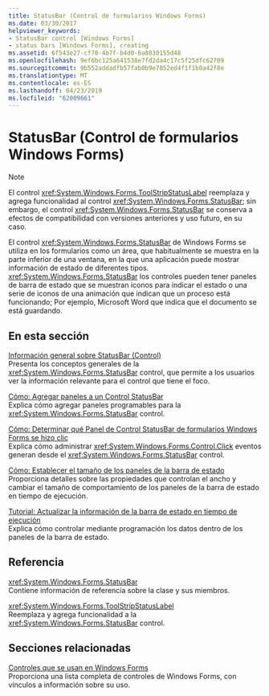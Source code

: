 ```yaml
---
title: StatusBar (Control de formularios Windows Forms)
ms.date: 03/30/2017
helpviewer_keywords:
- StatusBar control [Windows Forms]
- status bars [Windows Forms], creating
ms.assetid: 6f543e27-cf78-4b7f-b4d0-6a8030155d48
ms.openlocfilehash: 9ef6bc125a641538e7fd2da4c17c5f25dfc62709
ms.sourcegitcommit: 9b552addadfb57fab0b9e7852ed4f1f1b8a42f8e
ms.translationtype: MT
ms.contentlocale: es-ES
ms.lasthandoff: 04/23/2019
ms.locfileid: "62009661"
---
```

# <a name="statusbar-control-windows-forms"></a>StatusBar (Control de formularios Windows Forms)
> [!NOTE]
>  El control <xref:System.Windows.Forms.ToolStripStatusLabel> reemplaza y agrega funcionalidad al control <xref:System.Windows.Forms.StatusBar>; sin embargo, el control <xref:System.Windows.Forms.StatusBar> se conserva a efectos de compatibilidad con versiones anteriores y uso futuro, en su caso.  
  
 El control <xref:System.Windows.Forms.StatusBar> de Windows Forms se utiliza en los formularios como un área, que habitualmente se muestra en la parte inferior de una ventana, en la que una aplicación puede mostrar información de estado de diferentes tipos. <xref:System.Windows.Forms.StatusBar> los controles pueden tener paneles de barra de estado que se muestran iconos para indicar el estado o una serie de iconos de una animación que indican que un proceso está funcionando; Por ejemplo, Microsoft Word que indica que el documento se está guardando.  
  
## <a name="in-this-section"></a>En esta sección  
 [Información general sobre StatusBar (Control)](statusbar-control-overview-windows-forms.md)  
 Presenta los conceptos generales de la <xref:System.Windows.Forms.StatusBar> control, que permite a los usuarios ver la información relevante para el control que tiene el foco.  
  
 [Cómo: Agregar paneles a un Control StatusBar](how-to-add-panels-to-a-statusbar-control.md)  
 Explica cómo agregar paneles programables para la <xref:System.Windows.Forms.StatusBar> control.  
  
 [Cómo: Determinar qué Panel de Control StatusBar de formularios Windows Forms se hizo clic](determine-which-panel-wf-statusbar-control-was-clicked.md)  
 Explica cómo administrar <xref:System.Windows.Forms.Control.Click> eventos generan desde el <xref:System.Windows.Forms.StatusBar> control.  
  
 [Cómo: Establecer el tamaño de los paneles de la barra de estado](how-to-set-the-size-of-status-bar-panels.md)  
 Proporciona detalles sobre las propiedades que controlan el ancho y cambiar el tamaño de comportamiento de los paneles de la barra de estado en tiempo de ejecución.  
  
 [Tutorial: Actualizar la información de la barra de estado en tiempo de ejecución](walkthrough-updating-status-bar-information-at-run-time.md)  
 Explica cómo controlar mediante programación los datos dentro de los paneles de la barra de estado.  
  
## <a name="reference"></a>Referencia  
 <xref:System.Windows.Forms.StatusBar>  
 Contiene información de referencia sobre la clase y sus miembros.  
  
 <xref:System.Windows.Forms.ToolStripStatusLabel>  
 Reemplaza y agrega funcionalidad a la <xref:System.Windows.Forms.StatusBar> control.  
  
## <a name="related-sections"></a>Secciones relacionadas  
 [Controles que se usan en Windows Forms](controls-to-use-on-windows-forms.md)  
 Proporciona una lista completa de controles de Windows Forms, con vínculos a información sobre su uso.
